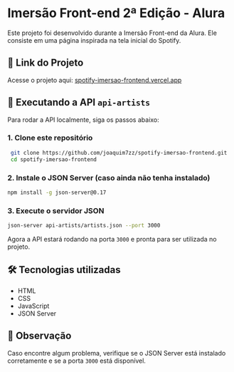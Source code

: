# Imersão Front-end 2ª Edição - Alura

Este projeto foi desenvolvido durante a Imersão Front-end da Alura. Ele consiste em uma página inspirada na tela inicial do Spotify.

## 🔗 Link do Projeto
Acesse o projeto aqui: [spotify-imersao-frontend.vercel.app](https://spotify-imersao-frontend.vercel.app)

## 🚀 Executando a API `api-artists`
Para rodar a API localmente, siga os passos abaixo:

### 1. Clone este repositório
```bash
 git clone https://github.com/joaquim7zz/spotify-imersao-frontend.git
 cd spotify-imersao-frontend
```

### 2. Instale o JSON Server (caso ainda não tenha instalado)
```bash
npm install -g json-server@0.17
```

### 3. Execute o servidor JSON
```bash
json-server api-artists/artists.json --port 3000
```

Agora a API estará rodando na porta `3000` e pronta para ser utilizada no projeto.

## 🛠️ Tecnologias utilizadas
- HTML
- CSS
- JavaScript
- JSON Server

## 📌 Observação
Caso encontre algum problema, verifique se o JSON Server está instalado corretamente e se a porta `3000` está disponível.

